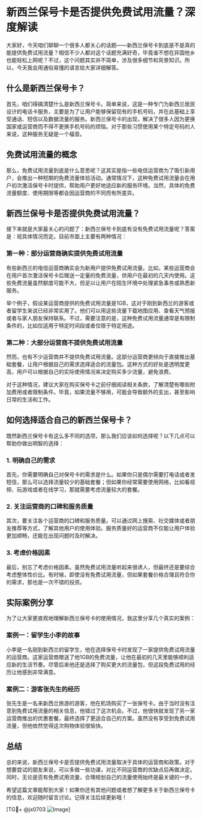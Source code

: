 # 新西兰保号卡是否提供免费试用流量？深度解读

大家好，今天咱们聊聊一个很多人都关心的话题——新西兰保号卡到底是不是真的能提供免费试用流量？相信不少人都对这个话题充满好奇，毕竟谁不想在异国他乡也能轻松上网呢？不过，这个问题其实并不简单，涉及很多细节和背景知识。所以，今天我会用通俗易懂的语言给大家详细解答。

## 什么是新西兰保号卡？

首先，咱们得搞清楚什么是新西兰保号卡。简单来说，这是一种专门为新西兰居民设计的电话卡服务，主要是为了让用户能够保留现有的手机号码，并在此基础上享受通话、短信以及数据流量的服务。新西兰保号卡的出现，解决了很多人因为更换国家或运营商而不得不更换手机号码的烦恼。对于那些习惯使用某个特定号码的人来说，这种服务无疑是一个福音。

## 免费试用流量的概念

那么，免费试用流量到底是什么意思呢？这其实是指一些电信运营商为了吸引新用户，会推出一种短期的免费流量体验活动。通常情况下，这种免费试用流量会在用户初次激活保号卡时提供，帮助用户更好地适应新的服务环境。当然，具体的免费流量额度、使用期限等都会因运营商的不同而有所差异。

## 新西兰保号卡是否提供免费试用流量？

接下来就是大家最关心的问题了：新西兰保号卡到底有没有免费试用流量呢？答案是：视具体情况而定。目前市面上主要有两种情况：

### 第一种：部分运营商确实提供免费试用流量

有些新西兰的电信运营商确实会为新用户提供免费试用流量。比如，某些运营商会在用户首次激活保号卡后赠送一定量的免费流量，供用户在最初的几天内使用。这些免费流量虽然额度可能不大，但足以让用户在陌生环境中处理紧急事务或熟悉新服务。

举个例子，假设某运营商提供的免费试用流量是1GB，这对于刚到新西兰的游客或者留学生来说已经非常实用了。他们可以用这些流量下载地图应用、查看天气预报或者与家人朋友保持联系。不过，需要注意的是，这种免费试用流量通常是有限制条件的，比如仅适用于特定时间段或者仅限于特定用途。

### 第二种：大部分运营商不提供免费试用流量

然而，也有不少运营商并不提供免费试用流量。这部分运营商更倾向于直接推出基础套餐，让用户根据自己的需求选择适合的流量包。这种方式的好处是透明度更高，用户可以根据自己的实际使用情况来决定购买多少流量，避免浪费。

对于这种情况，建议大家在购买保号卡之前仔细阅读相关条款，了解清楚有哪些附加费用或者限制条件。毕竟，如果流量不够用，可能会导致额外的支出，甚至影响日常的生活和工作。

## 如何选择适合自己的新西兰保号卡？

既然新西兰保号卡有这么多不同的选项，那么我们应该如何选择呢？以下几点可以帮助你做出明智的选择：

### 1. 明确自己的需求

首先，你需要明确自己对保号卡的需求是什么。如果你只是偶尔需要打电话或者发短信，那么可以选择流量较少的基础套餐；但如果你经常需要使用网络，比如看视频、玩游戏或者在线学习，那就需要考虑流量较大的套餐。

### 2. 关注运营商的口碑和服务质量

其次，要关注各个运营商的口碑和服务质量。可以通过网上搜索、社交媒体或者朋友推荐等方式，了解其他用户的使用体验。服务质量好的运营商不仅能让用户体验更加顺畅，还能在出现问题时及时解决。

### 3. 考虑价格因素

最后，别忘了考虑价格因素。虽然免费试用流量听起来很诱人，但最终还是要综合考虑整体性价比。有时候，即使没有免费试用流量，但如果套餐价格合理且符合你的需求，那也是一次不错的投资。

## 实际案例分享

为了让大家更直观地理解新西兰保号卡的使用情况，我这里分享几个真实的案例：

### 案例一：留学生小李的故事

小李是一名刚到新西兰的留学生，他在选择保号卡时发现了一家提供免费试用流量的运营商。这家运营商赠送了他1GB的免费流量，让他在最初的几天里能够顺利适应新的生活节奏。尽管后来他还是选择了购买更大的流量包，但这段免费试用的经历让他感到非常满意。

### 案例二：游客张先生的经历

张先生是一名来新西兰旅游的游客，他在机场购买了一张保号卡。由于当时没有注意到免费试用流量的相关信息，他错过了这次机会。不过，他很快就发现了另一家运营商推出的优惠套餐，最终选择了更适合自己的方案。虽然没有享受到免费试用流量，但他依然觉得这次购物体验很愉快。

## 总结

总的来说，新西兰保号卡是否提供免费试用流量取决于具体的运营商和政策。对于想要尝试的朋友来说，可以多做一些功课，对比不同运营商的优缺点后再做决定。同时，无论是否有免费试用流量，合理规划自己的流量使用始终是最关键的一步。

希望这篇文章能帮到大家！如果你还有其他问题或者想了解更多关于新西兰保号卡的信息，欢迎随时留言讨论。记得关注后续更新哦！

[TG💪+ @jx0703 ![Image](https://github.com/user-attachments/assets/dbca1d08-cadb-493c-b0ec-ad6f7a83f270)]
